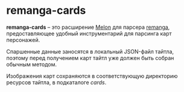 # remanga-cards
**remanga-cards** – это расширение [Melon](https://github.com/Otaku-Melons/Melon) для парсера [remanga](https://github.com/Otaku-Melons/remanga), предоставляющее удобный инструментарий для парсинга карт персонажей.

Спаршенные данные заносятся в локальный JSON-файл тайтла, поэтому перед получением карт тайтл уже должен быть собран обычным методом.

Изображения карт сохраняются в соответствующую директорию ресурсов тайтла, в подкаталоге _cards_.